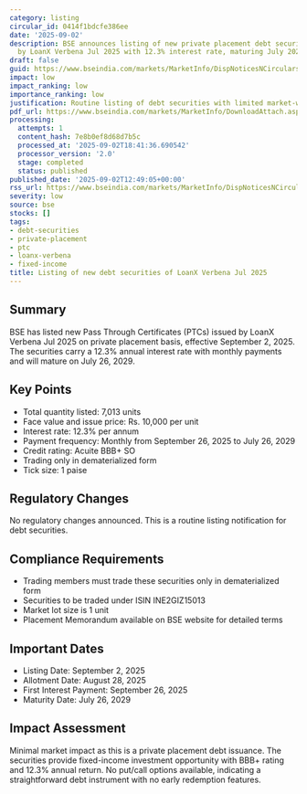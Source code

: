 ```yaml
---
category: listing
circular_id: 0414f1bdcfe386ee
date: '2025-09-02'
description: BSE announces listing of new private placement debt securities (PTCs)
  by LoanX Verbena Jul 2025 with 12.3% interest rate, maturing July 2029
draft: false
guid: https://www.bseindia.com/markets/MarketInfo/DispNoticesNCirculars.aspx?Noticeid={68C887A0-6B21-4602-A20F-1D18A55552CF}&noticeno=20250902-35&dt=09/02/2025&icount=35&totcount=59&flag=0
impact: low
impact_ranking: low
importance_ranking: low
justification: Routine listing of debt securities with limited market-wide impact
pdf_url: https://www.bseindia.com/markets/MarketInfo/DownloadAttach.aspx?id=20250902-35&attachedId=
processing:
  attempts: 1
  content_hash: 7e8b0ef8d68d7b5c
  processed_at: '2025-09-02T18:41:36.690542'
  processor_version: '2.0'
  stage: completed
  status: published
published_date: '2025-09-02T12:49:05+00:00'
rss_url: https://www.bseindia.com/markets/MarketInfo/DispNoticesNCirculars.aspx?Noticeid={68C887A0-6B21-4602-A20F-1D18A55552CF}&noticeno=20250902-35&dt=09/02/2025&icount=35&totcount=59&flag=0
severity: low
source: bse
stocks: []
tags:
- debt-securities
- private-placement
- ptc
- loanx-verbena
- fixed-income
title: Listing of new debt securities of LoanX Verbena Jul 2025
---
```


## Summary

BSE has listed new Pass Through Certificates (PTCs) issued by LoanX Verbena Jul 2025 on private placement basis, effective September 2, 2025. The securities carry a 12.3% annual interest rate with monthly payments and will mature on July 26, 2029.

## Key Points

- Total quantity listed: 7,013 units
- Face value and issue price: Rs. 10,000 per unit
- Interest rate: 12.3% per annum
- Payment frequency: Monthly from September 26, 2025 to July 26, 2029
- Credit rating: Acuite BBB+ SO
- Trading only in dematerialized form
- Tick size: 1 paise

## Regulatory Changes

No regulatory changes announced. This is a routine listing notification for debt securities.

## Compliance Requirements

- Trading members must trade these securities only in dematerialized form
- Securities to be traded under ISIN INE2GIZ15013
- Market lot size is 1 unit
- Placement Memorandum available on BSE website for detailed terms

## Important Dates

- Listing Date: September 2, 2025
- Allotment Date: August 28, 2025
- First Interest Payment: September 26, 2025
- Maturity Date: July 26, 2029

## Impact Assessment

Minimal market impact as this is a private placement debt issuance. The securities provide fixed-income investment opportunity with BBB+ rating and 12.3% annual return. No put/call options available, indicating a straightforward debt instrument with no early redemption features.